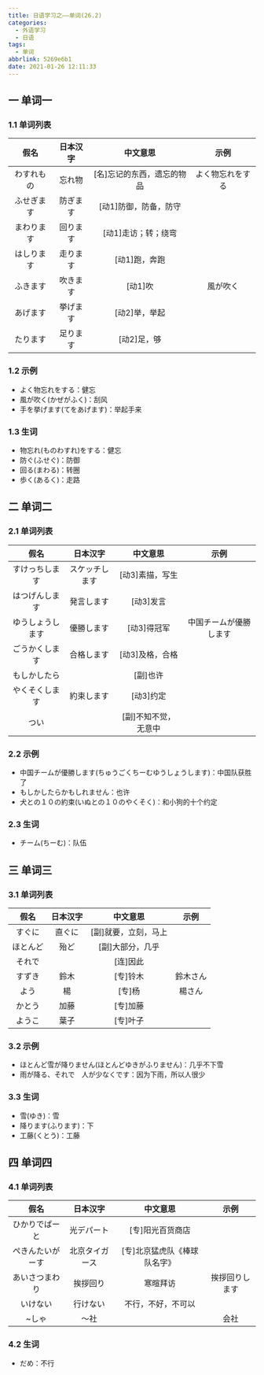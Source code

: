 ```yaml
---
title: 日语学习之——单词(26.2)
categories:
  - 外语学习
  - 日语
tags:
  - 单词
abbrlink: 5269e6b1
date: 2021-01-26 12:11:33
---
```

## 一 单词一

### 1.1 单词列表

|  **假名**  | **日本汉字** |        **中文意思**        |     **示例**     |
| :--------: | :----------: | :------------------------: | :--------------: |
| わすれもの |    忘れ物    | [名]忘记的东西，遗忘的物品 | よく物忘れをする |
| ふせぎます |   防ぎます   |   [动1]防御，防备，防守    |                  |
| まわります |   回ります   |    [动1]走访；转；绕弯     |                  |
| はしります |   走ります   |       [动1]跑，奔跑        |                  |
|  ふきます  |   吹きます   |          [动1]吹           |     風が吹く     |
|  あげます  |   挙げます   |       [动2]举，举起        |                  |
|  たります  |   足ります   |        [动2]足，够         |                  |
<!--more-->
### 1.2 示例

* よく物忘れをする：健忘
* 風が吹く(かぜがふく)：刮风
* 手を挙げます(てをあげます)：举起手来

### 1.3 生词

* 物忘れ(ものわすれ)をする：健忘
* 防ぐ(ふせぐ)：防御
* 回る(まわる)：转圈
* 歩く(あるく)：走路

## 二  单词二

### 2.1 单词列表

|     **假名**     |  **日本汉字**  |     **中文意思**     |        **示例**        |
| :--------------: | :------------: | :------------------: | :--------------------: |
|  すけっちします  | スケッチします |   [动3]素描，写生    |                        |
|  はつげんします  |   発言します   |      [动3]发言       |                        |
| ゆうしょうします |   優勝します   |     [动3]得冠军      | 中国チームが優勝します |
|  ごうかくします  |   合格します   |   [动3]及格，合格    |                        |
|   もしかしたら   |                |       [副]也许       |                        |
|  やくそくします  |   約束します   |      [动3]约定       |                        |
|       つい       |                | [副]不知不觉，无意中 |                        |

### 2.2 示例

* 中国チームが優勝します(ちゅうごくちーむゆうしょうします)：中国队获胜了
* もしかしたらかもしれません：也许
* 犬との１０の約束(いぬとの１０のやくそく)：和小狗的十个约定

### 2.3 生词

* チーム(ちーむ)：队伍


## 三 单词三

### 3.1 单词列表

| **假名** | **日本汉字** |     **中文意思**     | **示例** |
| :------: | :----------: | :------------------: | :------: |
|  すぐに  |    直ぐに    | [副]就要，立刻，马上 |          |
| ほとんど |     殆ど     |   [副]大部分，几乎   |          |
|  それで  |              |       [连]因此       |          |
|  すずき  |     鈴木     |       [专]铃木       | 鈴木さん |
|   よう   |      楊      |        [专]杨        |  楊さん  |
|  かとう  |     加藤     |       [专]加藤       |          |
|  ようこ  |     葉子     |       [专]叶子       |          |

### 3.2 示例

* ほとんど雪が降りません(ほとんどゆきがふりません)：几乎不下雪
* 雨が降る、それで　人が少なくです：因为下雨，所以人很少

### 3.3 生词

* 雪(ゆき)：雪
* 降ります(ふります)：下
* 工藤(くとう)：工藤

## 四 单词四

### 4.1 单词列表

|     **假名**     |  **日本汉字**  |         **中文意思**         |    **示例**    |
| :--------------: | :------------: | :--------------------------: | :------------: |
|  ひかりでぱーと  |   光デパート   |       [专]阳光百货商店       |                |
| ぺきんたいがーす | 北京タイガース | [专]北京猛虎队《棒球队名字》 |                |
|  あいさつまわり  |    挨拶回り    |           寒暄拜访           | 挨拶回りします |
|     いけない     |    行けない    |      不行，不好，不可以      |                |
|      ~しゃ       |      ～社      |                              |      会社      |

### 4.2 生词

* だめ：不行


